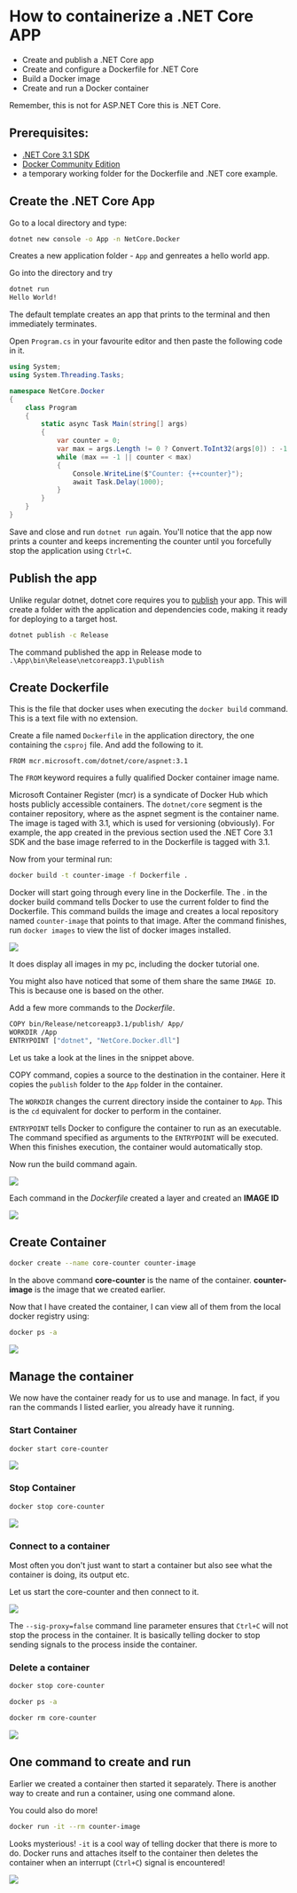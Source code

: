 # How to containerize a .NET Core APP

 - Create and publish a .NET Core app
 - Create and configure a Dockerfile for .NET Core
 - Build a Docker image
 - Create and run a Docker container

 Remember, this is not for ASP.NET Core this is .NET Core. 

 ## Prerequisites:

  - [.NET Core 3.1 SDK](https://dotnet.microsoft.com/download)
  - [Docker Community Edition](https://www.docker.com/products/docker-desktop)
  - a temporary working folder for the Dockerfile and .NET core example. 

 ## Create the .NET Core App

 Go to a local directory and type:

 ```bash 
 dotnet new console -o App -n NetCore.Docker
 ```
Creates a new application folder - `App` and genreates a hello world app. 

Go into the directory and try 

```bash
dotnet run
Hello World!
```

The default template creates an app that prints to the terminal and then immediately terminates. 

Open `Program.cs` in your favourite editor and then paste the following code in it. 

```csharp
using System;
using System.Threading.Tasks;

namespace NetCore.Docker
{
    class Program
    {
        static async Task Main(string[] args)
        {
            var counter = 0;
            var max = args.Length != 0 ? Convert.ToInt32(args[0]) : -1;
            while (max == -1 || counter < max)
            {
                Console.WriteLine($"Counter: {++counter}");
                await Task.Delay(1000);
            }
        }
    }
}
```
Save and close and run `dotnet run` again. 
You'll notice that the app now prints a counter and keeps incrementing the counter until you forcefully stop the application using `Ctrl+C`. 

## Publish the app

Unlike regular dotnet, dotnet core requires you to [publish](https://docs.microsoft.com/en-us/dotnet/core/tools/dotnet-publish) your app. This will create a folder with the application and dependencies code, making it ready for deploying to a target host.

```bash
dotnet publish -c Release
```

The command published the app in Release mode to `.\App\bin\Release\netcoreapp3.1\publish`

## Create Dockerfile
This is the file that docker uses when executing the `docker build` command. This is a text file with no extension. 

Create a file named `Dockerfile` in the application directory, the one containing the `csproj` file. And add the following to it.

```shell
FROM mcr.microsoft.com/dotnet/core/aspnet:3.1
```

The `FROM` keyword requires a fully qualified Docker container image name. 

Microsoft Container Register (mcr) is a syndicate of Docker Hub which hosts publicly accessible containers. The `dotnet/core` segment is the container repository, where as the aspnet segment is the container name. The image is taged with 3.1, which is used for versioning (obviously). For example, the app created in the previous section used the .NET Core 3.1 SDK and the base image referred to in the Dockerfile is tagged with 3.1.

Now from your terminal run:

```bash
docker build -t counter-image -f Dockerfile .
```

Docker will start going through every line in the Dockerfile. The . in the docker build command tells Docker to use the current folder to find the Dockerfile. This command builds the image and creates a local repository named `counter-image` that points to that image. After the command finishes, run `docker images` to view the list of docker images installed. 

![](./screenshots/docker-images.png)

It does display all images in my pc, including the docker tutorial one. 

You might also have noticed that some of them share the same `IMAGE ID`. This is because one is based on the other. 

Add a few more commands to the *Dockerfile*. 

```bash
COPY bin/Release/netcoreapp3.1/publish/ App/
WORKDIR /App
ENTRYPOINT ["dotnet", "NetCore.Docker.dll"] 
```

Let us take a look at the lines in the snippet above.

COPY command, copies a source to the destination in the container. Here it copies the `publish` folder to the `App` folder in the container. 

The `WORKDIR` changes the current directory inside the container to `App`. This is the `cd` equivalent for docker to perform in the container. 

`ENTRYPOINT` tells Docker to configure the container to run as an executable. The command specified as arguments to the `ENTRYPOINT` will be executed. When this finishes execution, the container would automatically stop. 

Now run the build command again. 

![](./screenshots/docker-cp-cd-entry.png)

Each command in the *Dockerfile* created a layer and created an __IMAGE ID__

![](./screenshots/new-docker-image.png)

## Create Container

```bash
docker create --name core-counter counter-image
```

In the above command __core-counter__ is the name of the container. __counter-image__ is the image that we created earlier. 

Now that I have created the container, I can view all of them from the local docker registry using:

```bash
docker ps -a
```

![](./screenshots/docker-container-create-ps.png)

## Manage the container

We now have the container ready for us to use and manage. In fact, if you ran the commands I listed earlier, you already have it running. 

### Start Container

```bash
docker start core-counter
```
![](./screenshots/docker-start-core-counter.png)

### Stop Container

```bash
docker stop core-counter
```
![](./screenshots/docker-stop-core-counter.png)

### Connect to a container

Most often you don't just want to start a container but also see what the container is doing, its output etc. 

Let us start the core-counter and then connect to it.

![](./screenshots/docker-attach-core-counter.png)

The `--sig-proxy=false` command line parameter ensures that `Ctrl+C` will not stop the process in the container. It is basically telling docker to stop sending signals to the process inside the container. 

### Delete a container

```bash
docker stop core-counter

docker ps -a

docker rm core-counter
```

![](./screenshots/docker-stop-delete-core-counter.png)


## One command to create and run

Earlier we created a container then started it separately. There is another way to create and run a container, using one command alone. 

You could also do more! 

```bash
docker run -it --rm counter-image
```

Looks mysterious! `-it` is a cool way of telling docker that there is more to do. Docker runs and attaches itself to the container then deletes the container when an interrupt (`Ctrl+C`) signal is encountered!

![](./screenshots/docker-run-delete-ps.png)

